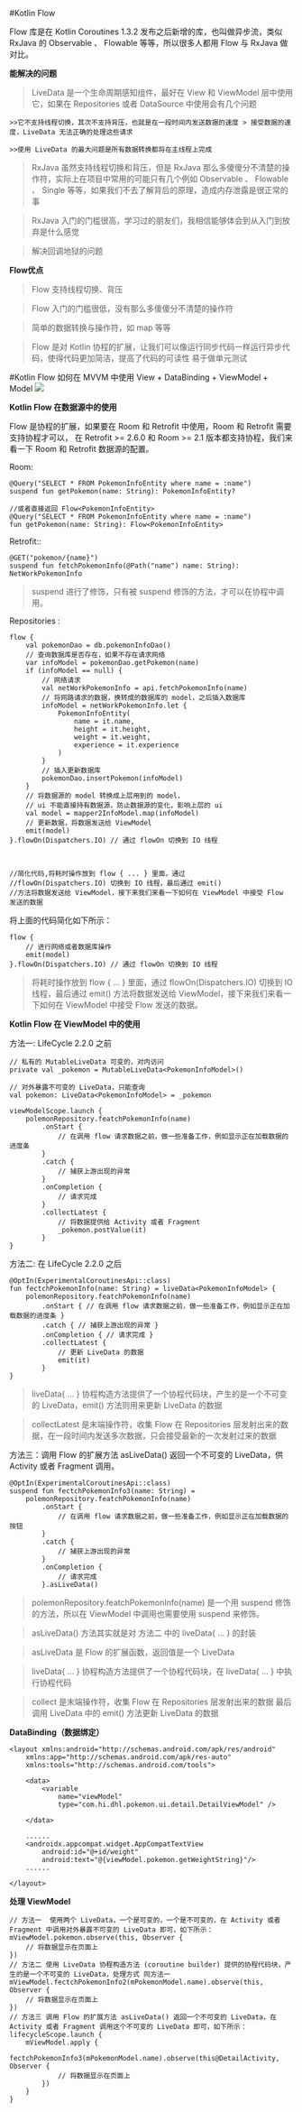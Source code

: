#Kotlin Flow

Flow 库是在 Kotlin Coroutines 1.3.2 发布之后新增的库，也叫做异步流，类似 RxJava 的 Observable 、
 Flowable 等等，所以很多人都用 Flow 与 RxJava 做对比。

**能解决的问题**
>LiveData 是一个生命周期感知组件，最好在 View 和 ViewModel 层中使用它，如果在 Repositories 或者 DataSource 中使用会有几个问题

    >>它不支持线程切换，其次不支持背压，也就是在一段时间内发送数据的速度 > 接受数据的速度，LiveData 无法正确的处理这些请求
    
    >>使用 LiveData 的最大问题是所有数据转换都将在主线程上完成

>RxJava 虽然支持线程切换和背压，但是 RxJava 那么多傻傻分不清楚的操作符，实际上在项目中常用的可能只有几个例如 Observable 、 Flowable 、 Single 等等，如果我们不去了解背后的原理，造成内存泄露是很正常的事
 
>RxJava 入门的门槛很高，学习过的朋友们，我相信能够体会到从入门到放弃是什么感觉

>解决回调地狱的问题

**Flow优点**
>Flow 支持线程切换、背压

>Flow 入门的门槛很低，没有那么多傻傻分不清楚的操作符

>简单的数据转换与操作符，如 map 等等

>Flow 是对 Kotlin 协程的扩展，让我们可以像运行同步代码一样运行异步代码，使得代码更加简洁，提高了代码的可读性
 易于做单元测试
 
#Kotlin Flow 如何在 MVVM 中使用
View + DataBinding + ViewModel + Model 
![](image/ed6c64f9.png)


**Kotlin Flow 在数据源中的使用**

Flow 是协程的扩展，如果要在 Room 和 Retrofit 中使用，Room 和 Retrofit 需要支持协程才可以，
在 Retrofit >= 2.6.0 和 Room >= 2.1 版本都支持协程，我们来看一下 Room 和 Retrofit 数据源的配置。


Room:

    @Query("SELECT * FROM PokemonInfoEntity where name = :name")
    suspend fun getPokemon(name: String): PokemonInfoEntity?

    //或者直接返回 Flow<PokemonInfoEntity>
    @Query("SELECT * FROM PokemonInfoEntity where name = :name")
    fun getPokemon(name: String): Flow<PokemonInfoEntity>
Retrofit::

    @GET("pokemon/{name}")
    suspend fun fetchPokemonInfo(@Path("name") name: String): NetWorkPokemonInfo

>suspend 进行了修饰，只有被 suspend 修饰的方法，才可以在协程中调用。

Repositories :

    flow {
        val pokemonDao = db.pokemonInfoDao()
        // 查询数据库是否存在，如果不存在请求网络
        var infoModel = pokemonDao.getPokemon(name)
        if (infoModel == null) {
            // 网络请求
            val netWorkPokemonInfo = api.fetchPokemonInfo(name)
            // 将网路请求的数据，换转成的数据库的 model，之后插入数据库
            infoModel = netWorkPokemonInfo.let {
                PokemonInfoEntity(
                    name = it.name,
                    height = it.height,
                    weight = it.weight,
                    experience = it.experience
                )
            }
            // 插入更新数据库
            pokemonDao.insertPokemon(infoModel)
        }
        // 将数据源的 model 转换成上层用到的 model，
        // ui 不能直接持有数据源，防止数据源的变化，影响上层的 ui
        val model = mapper2InfoModel.map(infoModel)
        // 更新数据，将数据发送给 ViewModel
        emit(model)
    }.flowOn(Dispatchers.IO) // 通过 flowOn 切换到 IO 线程



    //简化代码,将耗时操作放到 flow { ... } 里面，通过 
    //flowOn(Dispatchers.IO) 切换到 IO 线程，最后通过 emit() 
    //方法将数据发送给 ViewModel，接下来我们来看一下如何在 ViewModel 中接受 Flow 发送的数据

将上面的代码简化如下所示：

    flow {
        // 进行网络或者数据库操作
        emit(model)
    }.flowOn(Dispatchers.IO) // 通过 flowOn 切换到 IO 线程
    
>将耗时操作放到 flow { ... } 里面，通过 flowOn(Dispatchers.IO) 切换到 IO 线程，最后通过 emit() 
方法将数据发送给 ViewModel，接下来我们来看一下如何在 ViewModel 中接受 Flow 发送的数据。
>
**Kotlin Flow 在 ViewModel 中的使用**

方法一: LifeCycle 2.2.0 之前
    
    // 私有的 MutableLiveData 可变的，对内访问
    private val _pokemon = MutableLiveData<PokemonInfoModel>()
    
    // 对外暴露不可变的 LiveData，只能查询
    val pokemon: LiveData<PokemonInfoModel> = _pokemon
    
    viewModelScope.launch {
        polemonRepository.featchPokemonInfo(name)
            .onStart {
                // 在调用 flow 请求数据之前，做一些准备工作，例如显示正在加载数据的进度条
            }
            .catch {
                // 捕获上游出现的异常
            }
            .onCompletion {
                // 请求完成
            }
            .collectLatest {
                // 将数据提供给 Activity 或者 Fragment
                _pokemon.postValue(it)
            }
    }

方法二:   在 LifeCycle 2.2.0 之后
  
    @OptIn(ExperimentalCoroutinesApi::class)
    fun fectchPokemonInfo(name: String) = liveData<PokemonInfoModel> {
        polemonRepository.featchPokemonInfo(name)
            .onStart { // 在调用 flow 请求数据之前，做一些准备工作，例如显示正在加载数据的进度条 }
            .catch { // 捕获上游出现的异常 }
            .onCompletion { // 请求完成 }
            .collectLatest {
                // 更新 LiveData 的数据
                emit(it)
            }
    }
    
>liveData{ ... } 协程构造方法提供了一个协程代码块，产生的是一个不可变的 LiveData，emit() 方法则用来更新 LiveData 的数据

>collectLatest 是末端操作符，收集 Flow 在 Repositories 层发射出来的数据，在一段时间内发送多次数据，只会接受最新的一次发射过来的数据

方法三：调用 Flow 的扩展方法 asLiveData() 返回一个不可变的 LiveData，供 Activity 或者 Fragment 调用。
  
    @OptIn(ExperimentalCoroutinesApi::class)
    suspend fun fectchPokemonInfo3(name: String) =
        polemonRepository.featchPokemonInfo(name)
            .onStart {
                // 在调用 flow 请求数据之前，做一些准备工作，例如显示正在加载数据的按钮
            }
            .catch {
                // 捕获上游出现的异常
            }
            .onCompletion {
                // 请求完成
            }.asLiveData()
    
>polemonRepository.featchPokemonInfo(name) 是一个用 suspend 修饰的方法，所以在 ViewModel 中调用也需要使用 suspend 来修饰。

>asLiveData() 方法其实就是对 方法二 中的 liveData{ ... } 的封装

>asLiveData 是 Flow 的扩展函数，返回值是一个 LiveData

> liveData{ ... } 协程构造方法提供了一个协程代码块，在 liveData{ ... } 中执行协程代码

> collect 是末端操作符，收集 Flow 在 Repositories 层发射出来的数据 最后调用 LiveData 中的 emit() 方法更新 LiveData 的数据

**DataBinding（数据绑定）**

    <layout xmlns:android="http://schemas.android.com/apk/res/android"
        xmlns:app="http://schemas.android.com/apk/res-auto"
        xmlns:tools="http://schemas.android.com/tools">
    
        <data>
            <variable
                name="viewModel"
                type="com.hi.dhl.pokemon.ui.detail.DetailViewModel" />
    
        </data>
    
        ......
        <androidx.appcompat.widget.AppCompatTextView
            android:id="@+id/weight"
            android:text="@{viewModel.pokemon.getWeightString}"/>
        ......
    
    </layout>
    
    
**处理 ViewModel**

    // 方法一  使用两个 LiveData，一个是可变的，一个是不可变的，在 Activity 或者 Fragment 中调用对外暴露不可变的 LiveData 即可，如下所示：
    mViewModel.pokemon.observe(this, Observer {
        // 将数据显示在页面上
    })
    // 方法二 使用 LiveData 协程构造方法 (coroutine builder) 提供的协程代码块，产生的是一个不可变的 LiveData，处理方式 同方法一
    mViewModel.fectchPokemonInfo2(mPokemonModel.name).observe(this, Observer {
        // 将数据显示在页面上
    })
    // 方法三 调用 Flow 的扩展方法 asLiveData() 返回一个不可变的 LiveData，在 Activity 或者 Fragment 调用这个不可变的 LiveData 即可，如下所示：
    lifecycleScope.launch {
        mViewModel.apply {
            fectchPokemonInfo3(mPokemonModel.name).observe(this@DetailActivity, Observer {
                // 将数据显示在页面上
            })
        }
    }